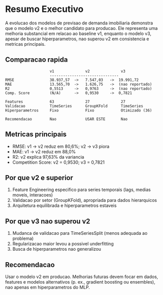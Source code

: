 # Resumo Executivo

A evolucao dos modelos de previsao de demanda imobiliaria demonstra que o modelo v2 e o melhor candidato para producao. Ele representa uma melhoria substancial em relacao ao baseline v1, enquanto o modelo v3, apesar de buscar hiperparametros, nao superou v2 em consistencia e metricas principais.

## Comparacao rapida

```
                    v1              v2              v3
                    -------------------------------
RMSE                38.937,57  ->   7.547,03   ->  19.991,72
MAE                 13.565,70  ->   1.626,75   ->  (nao reportado)
R2                  0,5513     ->   0,9763     ->  (nao reportado)
Comp. Score         (N/A)      ->   0,9530     ->  0,7821

Features            63              27              27
Validacao           TimeSeries      GroupKFold      TimeSeries
Hiperparametros     Fixo            Fixo            Otimizado (36)

Recomendacao        Nao             USAR ESTE       Nao
```

## Metricas principais

- RMSE: v1 -> v2 reduz em 80,6%; v2 -> v3 piora
- MAE: v1 -> v2 reduz em 88,0%
- R2: v2 explica 97,63% da variancia
- Competition Score: v2 = 0,9530; v3 = 0,7821

## Por que v2 e superior

1. Feature Engineering especifico para series temporais (lags, medias moveis, interacoes)
2. Validacao por setor (GroupKFold), apropriada para dados hierarquicos
3. Arquitetura equilibrada e hiperparametros estaveis

## Por que v3 nao superou v2

1. Mudanca de validacao para TimeSeriesSplit (menos adequada ao problema)
2. Regularizacao maior levou a possivel underfitting
3. Busca de hiperparametros nao generalizou

## Recomendacao

Usar o modelo v2 em producao. Melhorias futuras devem focar em dados, features e modelos alternativos (p. ex., gradient boosting ou ensembles), nao apenas em hiperparametros do MLP.
